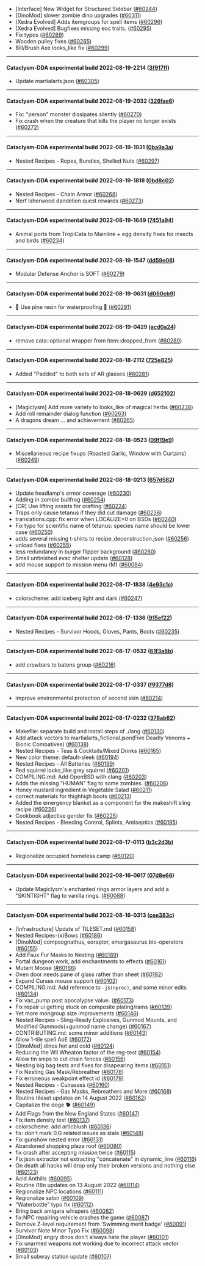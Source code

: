 * [Interface] New Widget for Structured Sidebar ([#60244](https://github.com/CleverRaven/Cataclysm-DDA/pull/60244))
* [DinoMod] slower zombie dino upgrades ([#60311](https://github.com/CleverRaven/Cataclysm-DDA/pull/60311))
* [Xedra Evolved] Adds itemgroups for spell items ([#60296](https://github.com/CleverRaven/Cataclysm-DDA/pull/60296))
* [Xedra Evolved] Bugfixes missing eoc traits. ([#60295](https://github.com/CleverRaven/Cataclysm-DDA/pull/60295))
* Fix typos ([#60269](https://github.com/CleverRaven/Cataclysm-DDA/pull/60269))
* Wooden pulley fixes ([#60285](https://github.com/CleverRaven/Cataclysm-DDA/pull/60285))
* Bill/Brush Axe looks_like fix ([#60299](https://github.com/CleverRaven/Cataclysm-DDA/pull/60299))

---

#### Cataclysm-DDA experimental build 2022-08-19-2214 ([3f917ff](https://github.com/CleverRaven/Cataclysm-DDA/releases/tag/cdda-experimental-2022-08-19-2214))

* Update martialarts.json ([#60305](https://github.com/CleverRaven/Cataclysm-DDA/pull/60305))

---

#### Cataclysm-DDA experimental build 2022-08-19-2032 ([326fae6](https://github.com/CleverRaven/Cataclysm-DDA/releases/tag/cdda-experimental-2022-08-19-2032))

* Fix: "person" monster dissipates silently ([#60270](https://github.com/CleverRaven/Cataclysm-DDA/pull/60270))
* Fix crash when the creature that kills the player no longer exists ([#60272](https://github.com/CleverRaven/Cataclysm-DDA/pull/60272))

---

#### Cataclysm-DDA experimental build 2022-08-19-1931 ([0ba9a3a](https://github.com/CleverRaven/Cataclysm-DDA/releases/tag/cdda-experimental-2022-08-19-1931))

* Nested Recipes - Ropes, Bundles, Shelled Nuts ([#60297](https://github.com/CleverRaven/Cataclysm-DDA/pull/60297))

---

#### Cataclysm-DDA experimental build 2022-08-19-1818 ([0bd8c02](https://github.com/CleverRaven/Cataclysm-DDA/releases/tag/cdda-experimental-2022-08-19-1818))

* Nested Recipes - Chain Armor ([#60268](https://github.com/CleverRaven/Cataclysm-DDA/pull/60268))
* Nerf Isherwood dandelion quest rewards ([#60273](https://github.com/CleverRaven/Cataclysm-DDA/pull/60273))

---

#### Cataclysm-DDA experimental build 2022-08-19-1649 ([7451a94](https://github.com/CleverRaven/Cataclysm-DDA/releases/tag/cdda-experimental-2022-08-19-1649))

* Animal ports from TropiCata to Mainline + egg density fixes for insects and birds ([#60234](https://github.com/CleverRaven/Cataclysm-DDA/pull/60234))

---

#### Cataclysm-DDA experimental build 2022-08-19-1547 ([dd59e08](https://github.com/CleverRaven/Cataclysm-DDA/releases/tag/cdda-experimental-2022-08-19-1547))

* Modular Defense Anchor is SOFT ([#60279](https://github.com/CleverRaven/Cataclysm-DDA/pull/60279))

---

#### Cataclysm-DDA experimental build 2022-08-19-0631 ([d060cb9](https://github.com/CleverRaven/Cataclysm-DDA/releases/tag/cdda-experimental-2022-08-19-0631))

* 🌲 Use pine resin for waterproofing 🌲 ([#60291](https://github.com/CleverRaven/Cataclysm-DDA/pull/60291))

---

#### Cataclysm-DDA experimental build 2022-08-19-0429 ([acd0a24](https://github.com/CleverRaven/Cataclysm-DDA/releases/tag/cdda-experimental-2022-08-19-0429))

* remove cata::optional wrapper from item::dropped_from ([#60280](https://github.com/CleverRaven/Cataclysm-DDA/pull/60280))

---

#### Cataclysm-DDA experimental build 2022-08-18-2112 ([725e825](https://github.com/CleverRaven/Cataclysm-DDA/releases/tag/cdda-experimental-2022-08-18-2112))

* Added "Padded" to both sets of AR glasses ([#60281](https://github.com/CleverRaven/Cataclysm-DDA/pull/60281))

---

#### Cataclysm-DDA experimental build 2022-08-18-0629 ([d652102](https://github.com/CleverRaven/Cataclysm-DDA/releases/tag/cdda-experimental-2022-08-18-0629))

* [Magiclysm] Add more variety to looks_like of magical herbs ([#60238](https://github.com/CleverRaven/Cataclysm-DDA/pull/60238))
* Add roll remainder dialog function ([#60263](https://github.com/CleverRaven/Cataclysm-DDA/pull/60263))
* A dragons dream ... and achievement ([#60265](https://github.com/CleverRaven/Cataclysm-DDA/pull/60265))

---

#### Cataclysm-DDA experimental build 2022-08-18-0523 ([09f19e9](https://github.com/CleverRaven/Cataclysm-DDA/releases/tag/cdda-experimental-2022-08-18-0523))

* Miscellaneous recipe fixups (Roasted Garlic, Window with Curtains) ([#60249](https://github.com/CleverRaven/Cataclysm-DDA/pull/60249))

---

#### Cataclysm-DDA experimental build 2022-08-18-0213 ([657d582](https://github.com/CleverRaven/Cataclysm-DDA/releases/tag/cdda-experimental-2022-08-18-0213))

* Update headlamp's armor coverage ([#60230](https://github.com/CleverRaven/Cataclysm-DDA/pull/60230))
* Adding in zombie bullfrog ([#60254](https://github.com/CleverRaven/Cataclysm-DDA/pull/60254))
* [CR] Use lifting assists for crafting ([#60224](https://github.com/CleverRaven/Cataclysm-DDA/pull/60224))
* Traps only cause tetanus if they did cut damage ([#60236](https://github.com/CleverRaven/Cataclysm-DDA/pull/60236))
* translations.cpp: fix error when LOCALIZE=0 on BSDs ([#60240](https://github.com/CleverRaven/Cataclysm-DDA/pull/60240))
* Fix typo for scientific name of tetanus: species name should be lower case ([#60250](https://github.com/CleverRaven/Cataclysm-DDA/pull/60250))
* adds several missing t-shirts to recipe_deconstruction.json ([#60256](https://github.com/CleverRaven/Cataclysm-DDA/pull/60256))
* unload fixes ([#60255](https://github.com/CleverRaven/Cataclysm-DDA/pull/60255))
* less redundancy in burger flipper background ([#60260](https://github.com/CleverRaven/Cataclysm-DDA/pull/60260))
* Small unfinished evac shelter update ([#60128](https://github.com/CleverRaven/Cataclysm-DDA/pull/60128))
* add mouse support to mission menu (M) ([#60084](https://github.com/CleverRaven/Cataclysm-DDA/pull/60084))

---

#### Cataclysm-DDA experimental build 2022-08-17-1838 ([4e93c1c](https://github.com/CleverRaven/Cataclysm-DDA/releases/tag/cdda-experimental-2022-08-17-1838))

* colorscheme: add iceberg light and dark ([#60247](https://github.com/CleverRaven/Cataclysm-DDA/pull/60247))

---

#### Cataclysm-DDA experimental build 2022-08-17-1336 ([915ef22](https://github.com/CleverRaven/Cataclysm-DDA/releases/tag/cdda-experimental-2022-08-17-1336))

* Nested Recipes - Survivor Hoods, Gloves, Pants, Boots ([#60235](https://github.com/CleverRaven/Cataclysm-DDA/pull/60235))

---

#### Cataclysm-DDA experimental build 2022-08-17-0532 ([61f3a8b](https://github.com/CleverRaven/Cataclysm-DDA/releases/tag/cdda-experimental-2022-08-17-0532))

* add crowbars to batons group ([#60216](https://github.com/CleverRaven/Cataclysm-DDA/pull/60216))

---

#### Cataclysm-DDA experimental build 2022-08-17-0337 ([f9377d8](https://github.com/CleverRaven/Cataclysm-DDA/releases/tag/cdda-experimental-2022-08-17-0337))

* improve environmental protection of second skin ([#60214](https://github.com/CleverRaven/Cataclysm-DDA/pull/60214))

---

#### Cataclysm-DDA experimental build 2022-08-17-0232 ([378ab82](https://github.com/CleverRaven/Cataclysm-DDA/releases/tag/cdda-experimental-2022-08-17-0232))

* Makefile: separate build and install steps of ./lang ([#60130](https://github.com/CleverRaven/Cataclysm-DDA/pull/60130))
* Add attack vectors to martialarts_fictional.json(Five Deadly Venoms + Bionic Combatives) ([#60138](https://github.com/CleverRaven/Cataclysm-DDA/pull/60138))
* Nested Recipes - Teas & Cocktails/Mixed Drinks ([#60165](https://github.com/CleverRaven/Cataclysm-DDA/pull/60165))
* New color theme: default-sleek ([#60194](https://github.com/CleverRaven/Cataclysm-DDA/pull/60194))
* Nested Recipes - All Batteries ([#60199](https://github.com/CleverRaven/Cataclysm-DDA/pull/60199))
* Red squirrel looks_like grey squirrel ([#60201](https://github.com/CleverRaven/Cataclysm-DDA/pull/60201))
* COMPILING.md: Add OpenBSD with clang ([#60203](https://github.com/CleverRaven/Cataclysm-DDA/pull/60203))
* Adds the missing "HUMAN" flag to some zombies. ([#60206](https://github.com/CleverRaven/Cataclysm-DDA/pull/60206))
* Honey mustard ingredient in Vegetable Salad ([#60211](https://github.com/CleverRaven/Cataclysm-DDA/pull/60211))
* correct materials for thighhigh boots ([#60213](https://github.com/CleverRaven/Cataclysm-DDA/pull/60213))
* Added the emergency blanket as a component for the makeshift sling recipe ([#60226](https://github.com/CleverRaven/Cataclysm-DDA/pull/60226))
* Cookbook adjective gender fix ([#60225](https://github.com/CleverRaven/Cataclysm-DDA/pull/60225))
* Nested Recipes - Bleeding Control, Splints, Antiseptics ([#60195](https://github.com/CleverRaven/Cataclysm-DDA/pull/60195))

---

#### Cataclysm-DDA experimental build 2022-08-17-0113 ([b3c2d3b](https://github.com/CleverRaven/Cataclysm-DDA/releases/tag/cdda-experimental-2022-08-17-0113))

* Regionalize occupied homeless camp ([#60120](https://github.com/CleverRaven/Cataclysm-DDA/pull/60120))

---

#### Cataclysm-DDA experimental build 2022-08-16-0617 ([07d8e66](https://github.com/CleverRaven/Cataclysm-DDA/releases/tag/cdda-experimental-2022-08-16-0617))

* Update Magiclysm's enchanted rings armor layers and add a "SKINTIGHT" flag to vanilla rings. ([#60088](https://github.com/CleverRaven/Cataclysm-DDA/pull/60088))

---

#### Cataclysm-DDA experimental build 2022-08-16-0313 ([cee383c](https://github.com/CleverRaven/Cataclysm-DDA/releases/tag/cdda-experimental-2022-08-16-0313))

* [Infrastructure] Update of TILESET.md ([#60158](https://github.com/CleverRaven/Cataclysm-DDA/pull/60158))
* Nested Recipes-(x)Bows ([#60186](https://github.com/CleverRaven/Cataclysm-DDA/pull/60186))
* [DinoMod] compsognathus, eoraptor, amargasaurus bio-operators ([#60155](https://github.com/CleverRaven/Cataclysm-DDA/pull/60155))
* Add Faux Fur Masks to Nesting ([#60189](https://github.com/CleverRaven/Cataclysm-DDA/pull/60189))
* Portal dungeon work, add enchantments to effects ([#60161](https://github.com/CleverRaven/Cataclysm-DDA/pull/60161))
* Mutant Moose ([#60166](https://github.com/CleverRaven/Cataclysm-DDA/pull/60166))
* Oven door needs pane of glass rather than sheet ([#60192](https://github.com/CleverRaven/Cataclysm-DDA/pull/60192))
* Expand Curses mouse support ([#60102](https://github.com/CleverRaven/Cataclysm-DDA/pull/60102))
* COMPILING.md: Add reference to `-j$(nproc)`, and some minor edits ([#60134](https://github.com/CleverRaven/Cataclysm-DDA/pull/60134))
* Fix vac_pump post apocalypse value. ([#60173](https://github.com/CleverRaven/Cataclysm-DDA/pull/60173))
* Fix repair ui getting stuck on composite plating/rams ([#60139](https://github.com/CleverRaven/Cataclysm-DDA/pull/60139))
* Yet more mongroup size improvements ([#60146](https://github.com/CleverRaven/Cataclysm-DDA/pull/60146))
* Nested Recipes - Sling-Ready Explosives, Gunmod Mounts, and Modified Gunmods(+gunmod name change) ([#60167](https://github.com/CleverRaven/Cataclysm-DDA/pull/60167))
* CONTRIBUTING.md: some minor additions ([#60143](https://github.com/CleverRaven/Cataclysm-DDA/pull/60143))
* Allow 1-tile spell AoE ([#60172](https://github.com/CleverRaven/Cataclysm-DDA/pull/60172))
* [DinoMod] dinos hot and cold ([#60124](https://github.com/CleverRaven/Cataclysm-DDA/pull/60124))
* Reducing the Wil Wheaton factor of the rng-test ([#60154](https://github.com/CleverRaven/Cataclysm-DDA/pull/60154))
* Allow tin snips to cut chain fences ([#60156](https://github.com/CleverRaven/Cataclysm-DDA/pull/60156))
* Nesting big bag tests and fixes for disapearing items ([#60151](https://github.com/CleverRaven/Cataclysm-DDA/pull/60151))
* Fix Nesting Gas Mask/Rebreather ([#60178](https://github.com/CleverRaven/Cataclysm-DDA/pull/60178))
* Fix erroneous weakpoint effect id ([#60179](https://github.com/CleverRaven/Cataclysm-DDA/pull/60179))
* Nested Recipes - Cuirasses ([#60160](https://github.com/CleverRaven/Cataclysm-DDA/pull/60160))
* Nested Recipes - Gas Masks, Rebreathers and More ([#60168](https://github.com/CleverRaven/Cataclysm-DDA/pull/60168))
* Routine tileset updates on 14 August 2022 ([#60162](https://github.com/CleverRaven/Cataclysm-DDA/pull/60162))
* Capitalize the doge 🐕 ([#60149](https://github.com/CleverRaven/Cataclysm-DDA/pull/60149))
* Add Flags from the New England States ([#60147](https://github.com/CleverRaven/Cataclysm-DDA/pull/60147))
* Fix item density test ([#60137](https://github.com/CleverRaven/Cataclysm-DDA/pull/60137))
* colorscheme: add articblush ([#60136](https://github.com/CleverRaven/Cataclysm-DDA/pull/60136))
* fix: don't mark 0.G related issues as stale ([#60148](https://github.com/CleverRaven/Cataclysm-DDA/pull/60148))
* Fix gunshow nested error ([#60131](https://github.com/CleverRaven/Cataclysm-DDA/pull/60131))
* Abandoned shopping plaza roof ([#60080](https://github.com/CleverRaven/Cataclysm-DDA/pull/60080))
* fix crash after accepting mission twice ([#60115](https://github.com/CleverRaven/Cataclysm-DDA/pull/60115))
* Fix json extractor not extracting "concatenate" in dynamic_line ([#60116](https://github.com/CleverRaven/Cataclysm-DDA/pull/60116))
* On death all hacks will drop only their broken versions and nothing else ([#60123](https://github.com/CleverRaven/Cataclysm-DDA/pull/60123))
* Acid Anthills ([#60095](https://github.com/CleverRaven/Cataclysm-DDA/pull/60095))
* Routine i18n updates on 13 August 2022 ([#60114](https://github.com/CleverRaven/Cataclysm-DDA/pull/60114))
* Regionalize NPC locations ([#60111](https://github.com/CleverRaven/Cataclysm-DDA/pull/60111))
* Regionalize salon ([#60109](https://github.com/CleverRaven/Cataclysm-DDA/pull/60109))
* "Waterbottle" typo fix ([#60112](https://github.com/CleverRaven/Cataclysm-DDA/pull/60112))
* Bring back amigara whispers ([#60082](https://github.com/CleverRaven/Cataclysm-DDA/pull/60082))
*  fix:NPC repairing vehicle crashes the game ([#60087](https://github.com/CleverRaven/Cataclysm-DDA/pull/60087))
* Remove Z-level requirement from 'Swimming merit badge' ([#60091](https://github.com/CleverRaven/Cataclysm-DDA/pull/60091))
* Survivor Note Minor Typo Fix ([#60098](https://github.com/CleverRaven/Cataclysm-DDA/pull/60098))
* [DinoMod] angry dinos don't always hate the player ([#60101](https://github.com/CleverRaven/Cataclysm-DDA/pull/60101))
* Fix unarmed weapons not working due to incorrect attack vector ([#60103](https://github.com/CleverRaven/Cataclysm-DDA/pull/60103))
* Small subway station update ([#60107](https://github.com/CleverRaven/Cataclysm-DDA/pull/60107))
